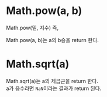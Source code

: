 # Math.pow(a, b)

Math.pow(밑, 지수) 즉,

Math.pow(a, b)는 a의 b승을 return 한다.

# Math.sqrt(a)

Math.sqrt(a)는 a의 제곱근을 return 한다.   
a가 음수라면 ```NaN```이라는 결과가 return 된다.
